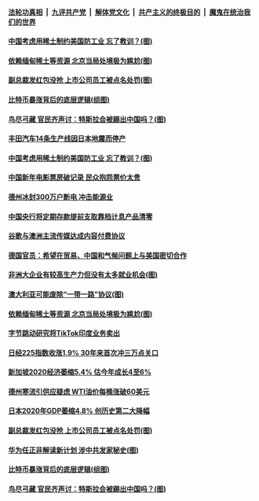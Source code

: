 

####  [法轮功真相](../../../../basic/blob/master/README.md?t=02170001) &nbsp;|&nbsp; [九评共产党](../../../../9ping.md/blob/master/README.md?t=02170001) &nbsp;|&nbsp; [解体党文化](../../../../jtdwh.md/blob/master/README.md?t=02170001)  &nbsp;|&nbsp; [共产主义的终极目的](../../../../gczydzjmd.md/blob/master/README.md?t=02170001) &nbsp;|&nbsp; [魔鬼在统治我们的世界](../../../../mgztzwmdsj.md/blob/master/README.md?t=02170001) 

#### [中国考虑用稀土制约美国防工业 忘了教训？(图)](../pages/p5/962723.md?t=02170001) 


#### [依赖缅甸稀土等资源 北京当局处境极为尴尬(图)](../pages/p5/962608.md?t=02170001) 

#### [副总裁发红包没抢 上市公司员工被点名处罚(图)](../pages/p5/962593.md?t=02170001) 

#### [比特币暴涨背后的底层逻辑(组图)](../pages/p5/962520.md?t=02170001) 

#### [鸟尽弓藏 官民齐声讨：特斯拉会被踢出中国吗？(图)](../pages/p5/962526.md?t=02170001) 

#### [丰田汽车14条生产线因日本地震而停产](../pages/p5/962728.md?t=02170001) 

#### [中国考虑用稀土制约美国防工业 忘了教训？(图)](../pages/p5/962723.md?t=02170001) 


#### [中国新年电影票房破记录 民众抱怨票价太贵](../pages/p5/962703.md?t=02170001) 

#### [德州冰封300万户断电 冲击能源业](../pages/p5/962701.md?t=02170001) 

#### [中国央行将定期存款提前支取靠档计息产品清零](../pages/p5/962687.md?t=02170001) 

#### [谷歌与澳洲主流传媒达成内容付费协议](../pages/p5/962673.md?t=02170001) 

#### [德国官员：希望在贸易、中国和气候问题上与美国密切合作](../pages/p5/962664.md?t=02170001) 

#### [非洲大企业有较高生产力但没有太多就业机会(图)](../pages/p5/962654.md?t=02170001) 

#### [澳大利亚可能废除“一带一路”协议(图)](../pages/p5/962644.md?t=02170001) 

#### [依赖缅甸稀土等资源 北京当局处境极为尴尬(图)](../pages/p5/962608.md?t=02170001) 

#### [字节跳动研究将TikTok印度业务卖出](../pages/p5/962607.md?t=02170001) 

#### [日经225指数收涨1.9% 30年来首次冲三万点关口](../pages/p5/962604.md?t=02170001) 

#### [新加坡2020经济萎缩5.4% 估今年成长4至6%](../pages/p5/962599.md?t=02170001) 

#### [德州寒流引供应疑虑 WTI油价每桶涨破60美元](../pages/p5/962598.md?t=02170001) 

#### [日本2020年GDP萎缩4.8% 创历史第二大降幅](../pages/p5/962597.md?t=02170001) 

#### [副总裁发红包没抢 上市公司员工被点名处罚(图)](../pages/p5/962593.md?t=02170001) 

#### [华为任正非解读新计划 涉中共发家秘史(图)](../pages/p5/962594.md?t=02170001) 

#### [比特币暴涨背后的底层逻辑(组图)](../pages/p5/962520.md?t=02170001) 

#### [鸟尽弓藏 官民齐声讨：特斯拉会被踢出中国吗？(图)](../pages/p5/962526.md?t=02170001) 

